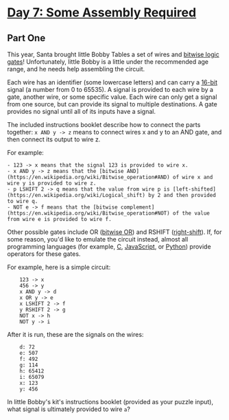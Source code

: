 [Day 7: Some Assembly Required](http://adventofcode.com/day/7)
==============================

Part One
--------

This year, Santa brought little Bobby Tables a set of wires and [bitwise logic gates](https://en.wikipedia.org/wiki/Bitwise_operation)! Unfortunately, little Bobby is a little under the recommended age range, and he needs help assembling the circuit.

Each wire has an identifier (some lowercase letters) and can carry a [16-bit](https://en.wikipedia.org/wiki/16-bit) signal (a number from 0 to 65535). A signal is provided to each wire by a gate, another wire, or some specific value. Each wire can only get a signal from one source, but can provide its signal to multiple destinations. A gate provides no signal until all of its inputs have a signal.

The included instructions booklet describe how to connect the parts together: `x AND y -> z` means to connect wires x and y to an AND gate, and then connect its output to wire z.

For example:

    - 123 -> x means that the signal 123 is provided to wire x.
    - x AND y -> z means that the [bitwise AND](https://en.wikipedia.org/wiki/Bitwise_operation#AND) of wire x and wire y is provided to wire z.
    - p LSHIFT 2 -> q means that the value from wire p is [left-shifted](https://en.wikipedia.org/wiki/Logical_shift) by 2 and then provided to wire q.
    - NOT e -> f means that the [bitwise complement](https://en.wikipedia.org/wiki/Bitwise_operation#NOT) of the value from wire e is provided to wire f.

Other possible gates include OR ([bitwise OR](https://en.wikipedia.org/wiki/Bitwise_operation#OR)) and RSHIFT ([right-shift](https://en.wikipedia.org/wiki/Logical_shift)). If, for some reason, you'd like to emulate the circuit instead, almost all programming languages (for example, [C](https://en.wikipedia.org/wiki/Bitwise_operations_in_C), [JavaScript](https://developer.mozilla.org/en-US/docs/Web/JavaScript/Reference/Operators/Bitwise_Operators), or [Python](https://wiki.python.org/moin/BitwiseOperators)) provide operators for these gates.

For example, here is a simple circuit:

        123 -> x
        456 -> y
        x AND y -> d
        x OR y -> e
        x LSHIFT 2 -> f
        y RSHIFT 2 -> g
        NOT x -> h
        NOT y -> i

After it is run, these are the signals on the wires:

        d: 72
        e: 507
        f: 492
        g: 114
        h: 65412
        i: 65079
        x: 123
        y: 456

In little Bobby's kit's instructions booklet (provided as your puzzle input), what signal is ultimately provided to wire `a`?
